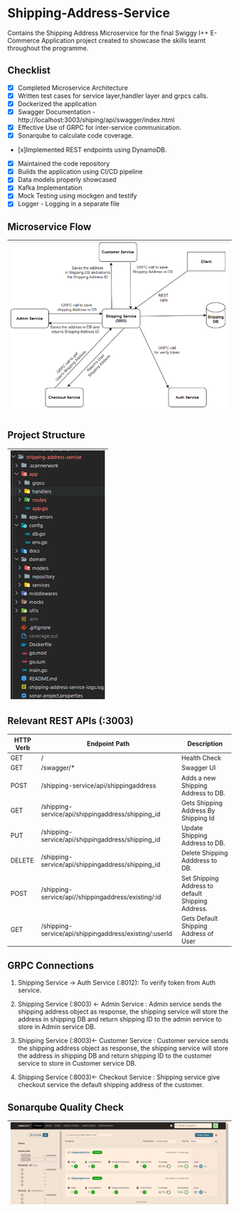 # Shipping-Address-Service

Contains the Shipping Address Microservice for the final Swiggy I++ E-Commerce Application project created to showcase the skills learnt throughout the programme.

## Checklist
- [x] Completed Microservice Architecture
- [x] Written test cases for service layer,handler layer and grpcs calls. 
- [x] Dockerized the application
- [x] Swagger Documentation - http://localhost:3003/shiping/api/swagger/index.html
- [x] Effective Use of GRPC for inter-service communication.
- [x] Sonarqube to calculate code coverage.
- [x]Implemented REST endpoints using DynamoDB.
- [x] Maintained the code repository
- [x] Builds the application using CI/CD pipeline
- [x] Data models properly showcased
- [x] Kafka Implementation
- [x] Mock Testing using mockgen and testify
- [x] Logger - Logging in a separate file
## Microservice Flow

| ![Micro Service Flow](shipflow.png) |
| --- |
## Project Structure

| ![Folder Structure](shippingfolder.png) |
| --- |

## Relevant REST APIs (:3003)

| HTTP Verb  | Endpoint Path                                          |  Description                                       |
| ---------- | ------------------------------------------------------ | -------------------------------------------------- |
| GET        | /                                                      | Health Check                                       |
| GET        | /swagger/\*                                            | Swagger UI                                         |
| POST       | /shipping-service/api/shippingaddress                  | Adds a new Shipping Address to DB.                 |
| GET        | /shipping-service/api/shippingaddress/shipping_id      | Gets Shipping Address By Shipping Id         |
| PUT        | /shipping-service/api/shippingaddress/shipping_id      | Update Shipping Address to DB.                     |
| DELETE     | /shipping-service/api/shippingaddress/shipping_id      | Delete Shipping Adddress to DB.                    |
| POST       | /shipping-service/api//shippingaddress/existing/:id    | Set Shipping Address to default Shipping Address.  |
| GET        | /shipping-service/api/shippingaddress/existing/:userId | Gets Default Shipping Address of User              |

<!-- | ![Shipping Address Service REST Swagger]() |
| ---------- | -->

## GRPC Connections

1. Shipping Service -> Auth Service (:8012): To verify token from Auth service.

2. Shipping Service (:8003) <- Admin Service : Admin service sends the shipping address object as response, the shipping service will store the address in shipping DB and return shipping ID to the admin service to store in Admin service DB.

3. Shipping Service (:8003)<- Customer Service : Customer service sends the shipping address object as response, the shipping service will store the address in shipping DB and return shipping ID to the customer service to store in Customer service DB.

4. Shipping Service (:8003)<- Checkout Service : Shipping service give checkout service the default shipping address of the customer.

## Sonarqube Quality Check

| ![Sonarqube Quality Dashboard](sonar.png) |
| ---------- |


